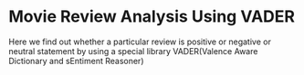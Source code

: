 # Movie Review Analysis Using VADER 
Here we find out whether a particular review is positive or negative or neutral statement by using a special library VADER(Valence Aware Dictionary and sEntiment Reasoner)
